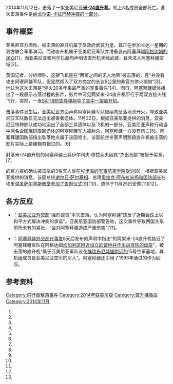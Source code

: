 2014年11月12日，击落了一架亚美尼亚[**米-24直升机**](https://zh.wikipedia.org/wiki/米-24 "wikilink")，机上3名成员全部死亡。此次击落事件是[纳戈尔诺-卡拉巴赫冲突的一部分](https://zh.wikipedia.org/wiki/纳戈尔诺-卡拉巴赫冲突 "wikilink")。

## 事件概要

亚美尼亚方面称，被击落的直升机属于反政府武装力量，其正在参加长达一星期的双方联合军事演习。而称直升机属于亚美尼亚军队并准备袭击阿塞拜疆[阿格达姆的民众](https://zh.wikipedia.org/wiki/阿格達姆 "wikilink")\[1\]，而亚美尼亚和阿尔扎赫均声明该直升机未经武装，且未进入阿塞拜疆空域\[2\]。

英国记者、分析师称，这架飞机是在“两军之间的无人地带”被击落的，且“并没有攻击阿塞拜疆军队，但显然闯入了双方商定的长达5公里的非官方停火地带”\[3\]。他认为这次击落是“停火20多年来最严重的军事事件”\[4\]。同日，阿塞拜疆媒体播出了一段展示击落过程的影片，影片中可见两架米-24直升机平行于两双方接火线飞行，突然，一发[SA-18防空导弹射中了其中一架直升机](../Page/SA-18防空飛彈.md "wikilink")。

击落事件发生后，亚美尼亚方面声称阿塞拜疆军队继续向坠落地点开火，导致亚美尼亚军队数日无法运出被害者遗体。11月22日，根据亚美尼亚提供的消息，亚美尼亚特种部队成功地运出了全部三具遗体以及飞机的一部分。亚美尼亚声称行动当中两名企图阻碍取回遗体的阿塞拜疆军人被射杀，阿塞拜疆一方没有伤亡\[5\]。阿塞拜疆国防部指出坠落地点属于该国领土。该国航空专家声明那段直升机被击落的影片实际上是编辑剪辑过的。\[6\]

射落米-24直升机的阿塞拜疆士兵伊尔科夫·穆拉朵夫因其“杰出贡献”被授予奖章。\[7\]

的官方报纸确认被击杀的3名军人曾在[埃里温的军事航空学院受训](https://zh.wikipedia.org/wiki/埃里温 "wikilink")\[8\]。根据亚美尼亚提供的消息，该国总统[谢尔日·萨尔基相](../Page/谢尔日·萨尔基相.md "wikilink")、总理[奥维克·阿布拉米扬和国防部长](../Page/奧維克·阿布拉米揚.md "wikilink")在埃里温[圣萨尔基斯教堂参加了告别仪式](https://zh.wikipedia.org/wiki/聖薩爾基斯教堂 "wikilink")\[9\]\[10\]，遗体于11月25日安葬\[11\]\[12\]。

## 各方反应

  - ：[亚美尼亚外交部](https://zh.wikipedia.org/wiki/亚美尼亚外交部 "wikilink")“强烈谴责”本次击落，认为阿塞拜疆“违反了近期会议上以和平方式解决冲突的承诺”。亚美尼亚国防部警告称，这次事件导致两国关系前所未有的紧张，“会对阿塞拜疆造成严重伤害”\[13\]。

  - ：[阿塞拜疆外交部在事发](https://zh.wikipedia.org/wiki/阿塞拜疆外交部 "wikilink")8天后发布的声明中指出“的两架米-24直升机接近了阿塞拜疆军队在阿格达姆[坎加利区附近设立的营地并作出进攻性的盘旋](https://zh.wikipedia.org/wiki/坎加利區 "wikilink")”，被击落的直升机“属于亚美尼亚军队设在[埃瑞布尼城堡附近的](https://zh.wikipedia.org/wiki/埃瑞布尼城堡 "wikilink")15号空军基地，其机组成员是亚美尼亚空军的军人”。阿塞拜疆还引用了1993年通过的作为回应。

## 参考资料

[Category:飛行器擊落事件](https://zh.wikipedia.org/wiki/Category:飛行器擊落事件 "wikilink") [Category:2014年亞美尼亞](https://zh.wikipedia.org/wiki/Category:2014年亞美尼亞 "wikilink") [Category:直升機事故](https://zh.wikipedia.org/wiki/Category:直升機事故 "wikilink") [Category:2014年11月](https://zh.wikipedia.org/wiki/Category:2014年11月 "wikilink")

1.

2.

3.

4.

5.

6.

7.
8.

9.

10.

11.

12.

13.